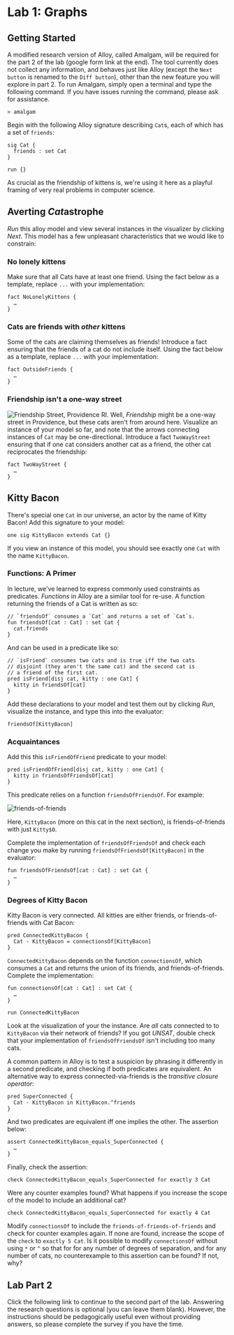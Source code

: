 # Lab 1: Graphs

## Getting Started
A modified research version of Alloy, called Amalgam, will be required for the part 2 of the lab (google form link at the end). The tool currently does not collect any information, and behaves just like Alloy (except the ```Next button``` is renamed to the ```Diff button```), other than the new feature you will explore in part 2. To run Amalgam, simply open a terminal and type the following command. If you have issues running the command, please ask for assistance. 
```{bash}
> amalgam
```

Begin with the following Alloy signature describing `Cat`s, each of which has a set of `friends`:

```
sig Cat {
  friends : set Cat
}

run {}
```

As crucial as the friendship of kittens is, we're using it here as a playful framing of very real problems in computer science.

## Averting *Cat*astrophe

_Run_ this alloy model and view several instances in the visualizer by clicking _Next_. This model has a few unpleasant characteristics that we would like to constrain:

### No lonely kittens
Make sure that all Cats have at least one friend. Using the fact below as a template, replace `...` with your implementation:
```
fact NoLonelyKittens {
  …
}
```

### Cats are friends with _other_ kittens
Some of the cats are claiming themselves as friends! Introduce a fact ensuring that the friends of a cat do not include itself. Using the fact below as a template, replace `...` with your implementation:
```
fact OutsideFriends {
  …
}
```


### Friendship isn't a one-way street
![Friendship Street, Providence RI.](http://2.bp.blogspot.com/-wy8v1BDUoPM/TgqYQQLNT1I/AAAAAAAAAiI/25yRgqIwc9A/s1600/friendship+st.bmp)
Well, _Friendship_ might be a one-way street in Providence, but these cats aren't from around here. Visualize an instance of your model so far, and note that the arrows connecting instances of `Cat` may be one-directional. Introduce a fact `TwoWayStreet` ensuring that if one cat considers another cat as a friend, the other cat reciprocates the friendship:
```
fact TwoWayStreet {
  …
}
```
## Kitty Bacon
There's special one `Cat` in our universe, an actor by the name of Kitty Bacon! Add this signature to your model:
```
one sig KittyBacon extends Cat {}
```
If you view an instance of this model, you should see exactly one `Cat` with the name `KittyBacon`.

### Functions: A Primer
In lecture, we've learned to express commonly used constraints as predicates. _Functions_ in Alloy are a similar tool for re-use. A function returning the friends of a Cat is written as so:
```
// `friendsOf` consumes a `Cat` and returns a set of `Cat`s.
fun friendsOf[cat : Cat] : set Cat {
  cat.friends
}
```

And can be used in a predicate like so:

```
// `isFriend` consumes two cats and is true iff the two cats
// disjoint (they aren't the same cat) and the second cat is
// a friend of the first cat.
pred isFriend[disj cat, kitty : one Cat] {
  kitty in friendsOf[cat]
}
```

Add these declarations to your model and test them out by clicking *Run*, visualize the instance, and type this into the evaluator:
```
friendsOf[KittyBacon]
```

### Acquaintances
Add this this `isFriendOfFriend` predicate to your model:
```
pred isFriendOfFriend[disj cat, kitty : one Cat] {
  kitty in friendsOfFriendsOf[cat]
}
```

This predicate relies on a function `friendsOfFriendsOf`. For example:

![friends-of-friends](http://i.imgur.com/8Cd91N0.png)

Here, `KittyBacon` (more on this cat in the next section), is friends-of-friends with just `Kitty$0`.


Complete the implementation of `friendsOfFriendsOf` and check each change you make by running `friendsOfFriendsOf[KittyBacon]` in the evaluator:
```
fun friendsOfFriendsOf[cat : Cat] : set Cat {
  …
}
```

### Degrees of Kitty Bacon
Kitty Bacon is very connected. All kitties are either friends, or friends-of-friends with Cat Bacon:
```
pred ConnectedKittyBacon {
  Cat - KittyBacon = connectionsOf[KittyBacon]
}
```

`ConnectedKittyBacon` depends on the function `connectionsOf`, which consumes a `Cat` and returns the union of its friends, and friends-of-friends. Complete the implementation:
```
fun connectionsOf[cat : Cat] : set Cat {
  …
}

run ConnectedKittyBacon
```

Look at the visualization of your the instance. Are *all* cats connected to to `KittyBacon` via their network of friends? If you got _UNSAT_, double check that your implementation of `friendsOfFriendsOf` isn't including too many cats.

A common pattern in Alloy is to test a suspicion by phrasing it differently in a second predicate, and checking if both predicates are equivalent. An alternative way to express connected-via-friends is the _transitive closure operator_:
```
pred SuperConnected {
  Cat - KittyBacon in KittyBacon.^friends
}
```

And two predicates are equivalent iff one implies the other. The assertion below:
```
assert ConnectedKittyBacon_equals_SuperConnected {
  …
}
```

Finally, check the assertion:
```
check ConnectedKittyBacon_equals_SuperConnected for exactly 3 Cat
```

Were any counter examples found? What happens if you increase the scope of the model to include an additional cat?
```
check ConnectedKittyBacon_equals_SuperConnected for exactly 4 Cat
```

Modify `connectionsOf` to include the `friends-of-friends-of-friends` and check for counter examples again. If none are found, increase the scope of the `check` to `exactly 5 Cat`. Is it possible to modify `connectionsOf` without using `*` or `^` so that for for any number of degrees of separation, and for any number of cats, no counterexample to this assertion can be found? If not, why?

## Lab Part 2
Click the following link to continue to the second part of the lab. Answering the research questions is optional (you can leave them blank). However, the instructions should be pedagogically useful even without providing answers, so please complete the survey if you have the time. 

<Survey Link>
